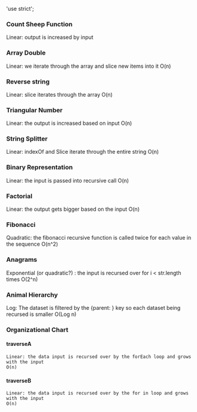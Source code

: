 'use strict';

### Count Sheep Function
Linear: output is increased by input

### Array Double
Linear: we iterate through the array and slice new items into it
O(n)

### Reverse string
Linear: slice iterates through the array
O(n)

### Triangular Number
Linear: the output is increased based on input
O(n)

### String Splitter
Linear: indexOf and Slice iterate through the entire string
O(n)

### Binary Representation
Linear: the input is passed into recursive call
O(n)

### Factorial
Linear: the output gets bigger based on the input
O(n)

### Fibonacci
Quadratic: the fibonacci recursive function is called twice for each value in the sequence
O(n^2)

### Anagrams
Exponential (or quadratic?) : the input is recursed over for i < str.length times 
O(2^n)

### Animal Hierarchy
Log: The dataset is filtered by the {parent: } key so each dataset being recursed is smaller
O(Log n)

### Organizational Chart
  #### traverseA
    Linear: the data input is recursed over by the forEach loop and grows with the input
    O(n)
  #### traverseB
    Linear: the data input is recursed over by the for in loop and grows with the input    
    O(n)